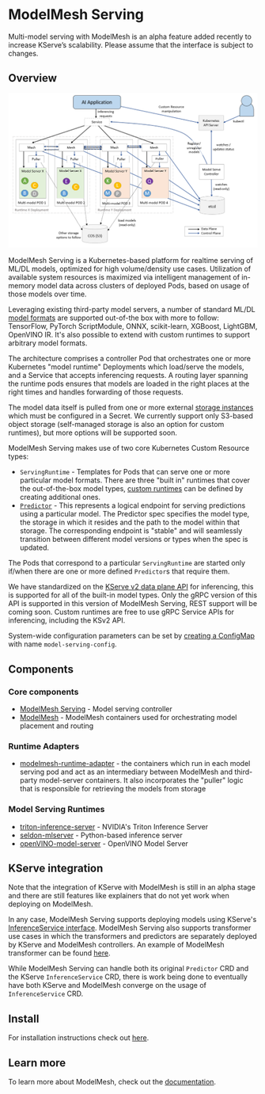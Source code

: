 # ModelMesh Serving

Multi-model serving with ModelMesh is an alpha feature added recently to increase KServe’s scalability.
Please assume that the interface is subject to changes.

## Overview

![ModelMesh Serving Architecture](../../../images/ModelMesh-Serving.png)

ModelMesh Serving is a Kubernetes-based platform for realtime serving of ML/DL models, optimized for high volume/density use cases. Utilization of available system resources is maximized via intelligent management of in-memory model data across clusters of deployed Pods, based on usage of those models over time.

Leveraging existing third-party model servers, a number of standard ML/DL [model formats](https://github.com/kserve/modelmesh-serving/tree/main/docs/model-formats#supported-model-formats) are supported out-of-the box with more to follow: TensorFlow, PyTorch ScriptModule, ONNX, scikit-learn, XGBoost, LightGBM, OpenVINO IR. It's also possible to extend with custom runtimes to support arbitrary model formats.

The architecture comprises a controller Pod that orchestrates one or more Kubernetes "model runtime" Deployments which load/serve the models, and a Service that accepts inferencing requests. A routing layer spanning the runtime pods ensures that models are loaded in the right places at the right times and handles forwarding of those requests.

The model data itself is pulled from one or more external [storage instances](https://github.com/kserve/modelmesh-serving/blob/main/docs/predictors/setup-storage.md) which must be configured in a Secret. We currently support only S3-based object storage (self-managed storage is also an option for custom runtimes), but more options will be supported soon.

ModelMesh Serving makes use of two core Kubernetes Custom Resource types:

- `ServingRuntime` - Templates for Pods that can serve one or more particular model formats. There are three "built in" runtimes that cover the out-of-the-box model types, [custom runtimes](https://github.com/kserve/modelmesh-serving/blob/main/docs/runtimes/custom_runtimes.md) can be defined by creating additional ones.
- [`Predictor`](https://github.com/kserve/modelmesh-serving/tree/main/docs/predictors) - This represents a logical endpoint for serving predictions using a particular model. The Predictor spec specifies the model type, the storage in which it resides and the path to the model within that storage. The corresponding endpoint is "stable" and will seamlessly transition between different model versions or types when the spec is updated.

The Pods that correspond to a particular `ServingRuntime` are started only if/when there are one or more defined `Predictor`s that require them.

We have standardized on the [KServe v2 data plane API](https://github.com/kserve/modelmesh-serving/blob/main/docs/inference/ks-v2-grpc.md) for inferencing, this is supported for all of the built-in model types. Only the gRPC version of this API is supported in this version of ModelMesh Serving, REST support will be coming soon. Custom runtimes are free to use gRPC Service APIs for inferencing, including the KSv2 API.

System-wide configuration parameters can be set by [creating a ConfigMap](https://github.com/kserve/modelmesh-serving/tree/main/docs/configuration) with name `model-serving-config`.

## Components

### Core components

- [ModelMesh Serving](https://github.com/kserve/modelmesh-serving) - Model serving controller
- [ModelMesh](https://github.com/kserve/modelmesh) - ModelMesh containers used for orchestrating model placement and routing

### Runtime Adapters

- [modelmesh-runtime-adapter](https://github.com/kserve/modelmesh-runtime-adapter) - the containers which run in each model serving pod and act as an intermediary between ModelMesh and third-party model-server containers. It also incorporates the "puller" logic that is responsible for retrieving the models from storage

### Model Serving Runtimes

- [triton-inference-server](https://github.com/triton-inference-server/server) - NVIDIA's Triton Inference Server
- [seldon-mlserver](https://github.com/SeldonIO/MLServer) - Python-based inference server
- [openVINO-model-server](https://github.com/openvinotoolkit/model_server) - OpenVINO Model Server

## KServe integration

Note that the integration of KServe with ModelMesh is still in an alpha stage and there are still features like explainers that do not yet work when deploying on ModelMesh.

In any case, ModelMesh Serving supports deploying models using KServe's
[InferenceService interface](https://github.com/kserve/kserve/blob/master/config/crd/full/serving.kserve.io_inferenceservices.yaml). ModelMesh Serving also supports transformer use cases in which the transformers and predictors are separately deployed by KServe and ModelMesh controllers. An example of ModelMesh transformer can be found [here](https://github.com/kserve/kserve/blob/master/docs/samples/v1beta1/transformer/feast).

While ModelMesh Serving can handle both its original `Predictor` CRD and the KServe `InferenceService` CRD, there is work being done to
eventually have both KServe and ModelMesh converge on the usage of `InferenceService` CRD.

## Install

For installation instructions check out [here](../../../admin/modelmesh.md).

## Learn more

To learn more about ModelMesh, check out the [documentation](https://github.com/kserve/modelmesh-serving/tree/main/docs).
